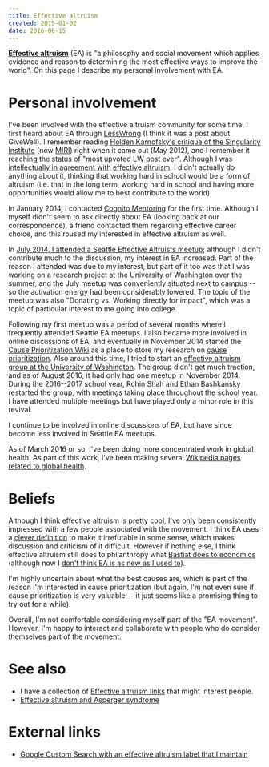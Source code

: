 ```yaml
---
title: Effective altruism
created: 2015-01-02
date: 2016-06-15
---
```


[**Effective altruism**](https://en.wikipedia.org/wiki/Effective_altruism) (EA) is "a philosophy and social movement which applies evidence and reason to determining the most effective ways to improve the world".
On this page I describe my personal involvement with EA.

# Personal involvement

I've been involved with the effective altruism community for some time.
I first heard about EA through [LessWrong]() (I think it was a post about GiveWell).
I remember reading [Holden Karnofsky's critique of the Singularity Institute](http://lesswrong.com/lw/cbs/thoughts_on_the_singularity_institute_si/) (now [MIRI](http://intelligence.org)) right when it came out (May 2012), and I remember it reaching the status of "most upvoted LW post ever".
Although I was [intellectually in agreement with effective altruism](https://www.quora.com/As-someone-who-is-intellectually-in-agreement-with-effective-altruism-but-hasnt-started-earning-money-of-my-own-how-can-I-best-contribute-to-the-Effective-Altruism-Forum), I didn't actually do anything about it, thinking that working hard in school would be a form of altruism (i.e. that in the long term, working hard in school and having more opportunities would allow me to best contribute to the world).

In January 2014, I contacted [Cognito Mentoring]() for the first time.
Although I myself didn't seem to ask directly about EA (looking back at our correspondence), a friend contacted them regarding effective career choice, and this roused my interested in effective altruism as well.

In [July 2014, I attended a Seattle Effective Altruists meetup](https://www.facebook.com/events/266352430227314/); although I didn't contribute much to the discussion, my interest in EA increased.
Part of the reason I attended was due to my interest, but part of it too was
that I was working on a research project at the University of Washington over
the summer, and the July meetup was conveniently situated next to campus -- so
the activation energy had been considerably lowered.
The topic of the meetup was also "Donating vs. Working directly for impact",
which was a topic of particular interest to me going into college.

Following my first meetup was a period of several months where I frequently attended Seattle EA meetups.
I also became more involved in online discussions of EA, and eventually in November 2014 started the [Cause Prioritization Wiki](http://causeprioritization.org/) as a place to store my research on [cause prioritization]().
Also around this time, I tried to start an [effective altruism group at the University of Washington](https://www.facebook.com/groups/EffectiveAltruismUW).
The group didn't get much traction, and as of August 2016, it had only had one
meetup in November 2014.
During the 2016--2017 school year, Rohin Shah and Ethan Bashkansky restarted
the group, with meetings taking place throughout the school year.
I have attended multiple meetings but have played only a minor role in this
revival.

I continue to be involved in online discussions of EA, but have since become less involved in Seattle EA meetups.

As of March 2016 or so, I've been doing more concentrated work in global health.
As part of this work, I've been making several [Wikipedia pages related to global health](wikipedia#global-health).

# Beliefs

Although I think effective altruism is pretty cool, I've only been consistently impressed with a few people associated with the movement.
I think EA uses a [clever definition](http://effective-altruism.com/ea/df/the_outside_critics_of_effective_altruism/26u) to make it irrefutable in some sense, which makes discussion and criticism of it difficult.
However if nothing else, I think effective altruism still does to philanthropy what [Bastiat does to economics](http://econlog.econlib.org/archives/2012/08/the_subtle_valu.html)
(although now I [don't think EA is as new as I used to](wiki/is-effective-altruism-new.md)).

I'm highly uncertain about what the best causes are, which is part of the reason I'm interested in cause prioritization (but again, I'm not even sure if cause prioritization is very valuable -- it just seems like a promising thing to try out for a while).

Overall, I'm not comfortable considering myself part of the "EA movement".
However, I'm happy to interact and collaborate with people who do consider
themselves part of the movement.

# See also

- I have a collection of [Effective altruism links]() that might interest people.
- [Effective altruism and Asperger syndrome]()

# External links

* [Google Custom Search with an effective altruism label that I
  maintain](https://cse.google.com/cse/publicurl?cx=003462416774124900295:tgoyrxzwiha)
